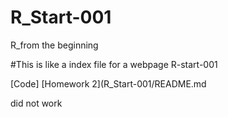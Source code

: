 # R_Start-001
R_from the beginning


#This is like a index file for a webpage
R-start-001

[Code]
[Homework 2](R_Start-001/README.md

did not work
